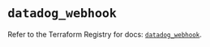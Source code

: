# `datadog_webhook`

Refer to the Terraform Registry for docs: [`datadog_webhook`](https://registry.terraform.io/providers/datadog/datadog/3.62.0/docs/resources/webhook).
